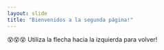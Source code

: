 ```yaml
---
layout: slide
title: "Bienvenidos a la segunda página!"
---
```

:dizzy_face::dizzy_face::dizzy_face:
Utiliza la flecha hacia la izquierda para volver!
